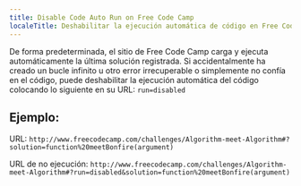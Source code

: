 ```yaml
---
title: Disable Code Auto Run on Free Code Camp
localeTitle: Deshabilitar la ejecución automática de código en Free Code Camp
---
```

De forma predeterminada, el sitio de Free Code Camp carga y ejecuta automáticamente la última solución registrada. Si accidentalmente ha creado un bucle infinito u otro error irrecuperable o simplemente no confía en el código, puede deshabilitar la ejecución automática del código colocando lo siguiente en su URL: `run=disabled`

## Ejemplo:

URL: `http://www.freecodecamp.com/challenges/Algorithm-meet-Algorithm#?solution=function%20meetBonfire(argument)`

URL de no ejecución: `http://www.freecodecamp.com/challenges/Algorithm-meet-Algorithm#?run=disabled&solution=function%20meetBonfire(argument)`